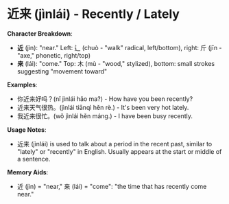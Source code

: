 # **近来 (jìnlái) - Recently / Lately**

**Character Breakdown**:  
- **近** (jìn): "near." Left: 辶 (chuò - "walk" radical, left/bottom), right: 斤 (jīn - "axe," phonetic, right/top)  
- **来** (lái): "come." Top: 木 (mù - "wood," stylized), bottom: small strokes suggesting "movement toward"

**Examples**:  
- 你近来好吗？(nǐ jìnlái hǎo ma?) - How have you been recently?  
- 近来天气很热。(jìnlái tiānqì hěn rè.) - It's been very hot lately.  
- 我近来很忙。(wǒ jìnlái hěn máng.) - I have been busy recently.

**Usage Notes**:  
- 近来 (jìnlái) is used to talk about a period in the recent past, similar to "lately" or "recently" in English. Usually appears at the start or middle of a sentence.

**Memory Aids**:  
- 近 (jìn) = "near," 来 (lái) = "come": "the time that has recently come near."